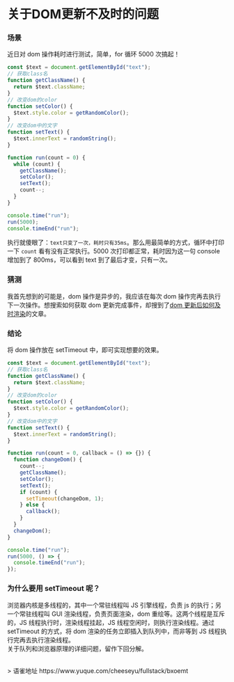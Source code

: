 # 关于DOM更新不及时的问题
### 场景

近日对 dom 操作耗时进行测试，简单，for 循环 5000 次搞起！

```javascript
const $text = document.getElementById("text");
// 获取class名
function getClassName() {
  return $text.className;
}
// 改变dom的color
function setColor() {
  $text.style.color = getRandomColor();
}
// 改变dom中的文字
function setText() {
  $text.innerText = randomString();
}

function run(count = 0) {
  while (count) {
    getClassName();
    setColor();
    setText();
    count--;
  }
}

console.time("run");
run(5000);
console.timeEnd("run");
```

执行就傻眼了：`text只变了一次，耗时只有35ms`。那么用最简单的方式，循环中打印一下 `count` 看有没有正常执行。5000 次打印都正常，耗时因为这一句 console 增加到了 800ms，可以看到 text 到了最后才变，只有一次。

### 猜测

我首先想到的可能是，dom 操作是异步的，我应该在每次 dom 操作完再去执行下一次操作。想搜索如何获取 dom 更新完成事件，却搜到了[dom 更新后如何及时渲染](https://blog.csdn.net/wind__snow/article/details/9080553)的文章。

### 结论

将 dom 操作放在 setTimeout 中，即可实现想要的效果。

```javascript
const $text = document.getElementById("text");
// 获取class名
function getClassName() {
  return $text.className;
}
// 改变dom的color
function setColor() {
  $text.style.color = getRandomColor();
}
// 改变dom中的文字
function setText() {
  $text.innerText = randomString();
}

function run(count = 0, callback = () => {}) {
  function changeDom() {
    count--;
    getClassName();
    setColor();
    setText();
    if (count) {
      setTimeout(changeDom, 1);
    } else {
      callback();
    }
  }
  changeDom();
}

console.time("run");
run(5000, () => {
  console.timeEnd("run");
});
```

### 为什么要用 setTimeout 呢？

浏览器内核是多线程的，其中一个常驻线程叫 JS 引擎线程，负责 js 的执行；另一个常驻线程叫 GUI 渲染线程，负责页面渲染，dom 重绘等。这两个线程是互斥的，JS 线程执行时，渲染线程挂起，JS 线程空闲时，则执行渲染线程。通过 setTimeout 的方式，将 dom 渲染的任务立即插入到队列中，而非等到 JS 线程执行完再去执行渲染线程。  
关于队列和浏览器原理的详细问题，留作下回分解。
  
<br />
> 语雀地址 https://www.yuque.com/cheeseyu/fullstack/bxoemt
